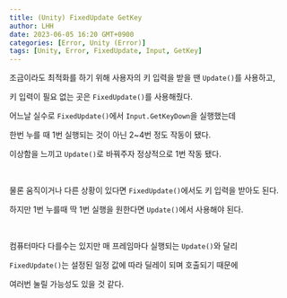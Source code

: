 ```yaml
---
title: (Unity) FixedUpdate GetKey
author: LHH
date: 2023-06-05 16:20 GMT+0900
categories: [Error, Unity (Error)]
tags: [Unity, Error, FixedUpdate, Input, GetKey]
---
```


조금이라도 최적화를 하기 위해 사용자의 키 입력을 받을 땐 `Update()`를 사용하고,

키 입력이 필요 없는 곳은 `FixedUpdate()`를 사용해줬다.

어느날 실수로 `FixedUpdate()`에서 `Input.GetKeyDown`을 실행했는데

한번 누를 때 1번 실행되는 것이 아닌 2~4번 정도 작동이 됐다.

이상함을 느끼고 `Update()`로 바꿔주자 정상적으로 1번 작동 됐다.

<br>

물론 움직이거나 다른 상황이 있다면 `FixedUpdate()`에서도 키 입력을 받아도 된다.

하지만 1번 누를때 딱 1번 실행을 원한다면 `Update()`에서 사용해야 된다.

<br>

컴퓨터마다 다를수는 있지만 매 프레임마다 실행되는 `Update()`와 달리

`FixedUpdate()`는 설정된 일정 값에 따라 딜레이 되며 호출되기 때문에

여러번 눌릴 가능성도 있을 것 같다.